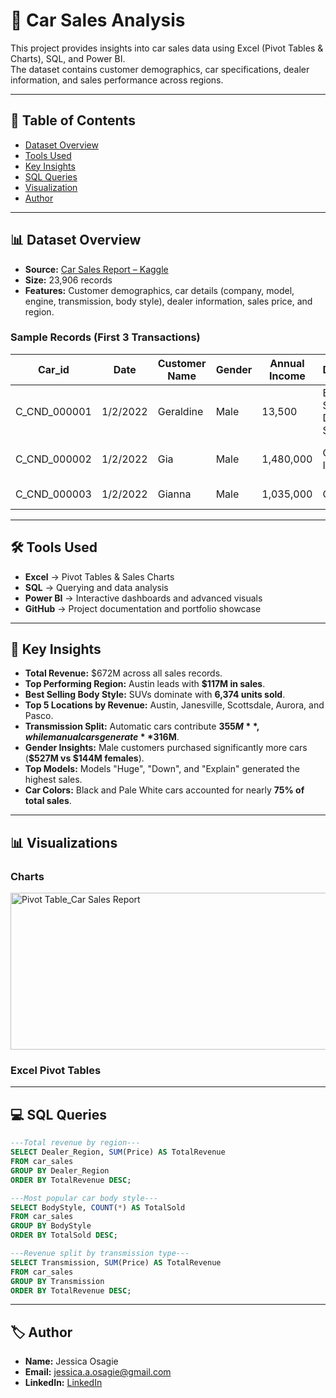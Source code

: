# 🚗 Car Sales Analysis

This project provides insights into car sales data using Excel (Pivot Tables & Charts), SQL, and Power BI.  
The dataset contains customer demographics, car specifications, dealer information, and sales performance across regions.

---

## 📑 Table of Contents
- [Dataset Overview](#-dataset-overview)
- [Tools Used](#-tools-used)
- [Key Insights](#-key-insights)
- [SQL Queries](#-sql-queries)
- [Visualization](#-visualization)
- [Author](#-author)

---

## 📊 Dataset Overview
- **Source:** [Car Sales Report – Kaggle](https://www.kaggle.com/datasets/missionjee/car-sales-report)  
- **Size:** 23,906 records  
- **Features:** Customer demographics, car details (company, model, engine, transmission, body style), dealer information, sales price, and region.  

### Sample Records (First 3 Transactions)

| Car_id       | Date     | Customer Name | Gender | Annual Income | Dealer_Name                           | Company  | Model     | Engine                       | Transmission | Color | Price ($) | Dealer_No  | Body Style | Phone   | Dealer_Region |
|--------------|----------|---------------|--------|---------------|----------------------------------------|----------|-----------|------------------------------|--------------|-------|-----------|------------|------------|---------|---------------|
| C_CND_000001 | 1/2/2022 | Geraldine     | Male   | 13,500        | Buddy Storbeck's Diesel Service Inc    | Ford     | Expedition| Double Overhead Camshaft     | Auto         | Black | 26,000    | 06457-3834 | SUV        | 8264678 | Middletown    |
| C_CND_000002 | 1/2/2022 | Gia           | Male   | 1,480,000     | C & M Motors Inc                       | Dodge    | Durango  | Double Overhead Camshaft     | Auto         | Black | 19,000    | 60504-7114 | SUV        | Aurora        |
| C_CND_000003 | 1/2/2022 | Gianna        | Male   | 1,035,000     | Capitol KIA                            | Cadillac | Eldorado | Overhead Camshaft            | Manual       | Red   | 31,500    | 38701-8047 | Passenger  | 7298798 | Greenville    |

---

## 🛠️ Tools Used
- **Excel** → Pivot Tables & Sales Charts  
- **SQL** → Querying and data analysis  
- **Power BI** → Interactive dashboards and advanced visuals  
- **GitHub** → Project documentation and portfolio showcase  

---

## 📌 Key Insights
- **Total Revenue:** $672M across all sales records.  
- **Top Performing Region:** Austin leads with **$117M in sales**.  
- **Best Selling Body Style:** SUVs dominate with **6,374 units sold**.  
- **Top 5 Locations by Revenue:** Austin, Janesville, Scottsdale, Aurora, and Pasco.  
- **Transmission Split:** Automatic cars contribute **$355M**, while manual cars generate **$316M**.  
- **Gender Insights:** Male customers purchased significantly more cars (**$527M vs $144M females**).  
- **Top Models:** Models "Huge", "Down", and "Explain" generated the highest sales.  
- **Car Colors:** Black and Pale White cars accounted for nearly **75% of total sales**.
  
---
## 📊 Visualizations  
  
### Charts  

<img width="646" height="251" alt="Pivot Table_Car Sales Report" src="https://github.com/user-attachments/assets/54748c6f-b903-424b-883f-f60d6a04c561" />

### Excel Pivot Tables 

---

## 💻 SQL Queries


```sql
---Total revenue by region---
SELECT Dealer_Region, SUM(Price) AS TotalRevenue
FROM car_sales
GROUP BY Dealer_Region
ORDER BY TotalRevenue DESC;
```

```sql
---Most popular car body style---
SELECT BodyStyle, COUNT(*) AS TotalSold
FROM car_sales
GROUP BY BodyStyle
ORDER BY TotalSold DESC;
```

```sql
---Revenue split by transmission type---
SELECT Transmission, SUM(Price) AS TotalRevenue
FROM car_sales
GROUP BY Transmission
ORDER BY TotalRevenue DESC;
```

---

## 🏷️ Author  

- **Name:** Jessica Osagie  
- **Email:** jessica.a.osagie@gmail.com   
- **LinkedIn:** [LinkedIn](https://linkedin.com/in/jessica-osagie/)  
